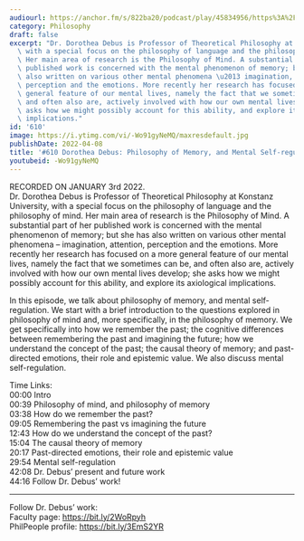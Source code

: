 ```yaml
---
audiourl: https://anchor.fm/s/822ba20/podcast/play/45834956/https%3A%2F%2Fd3ctxlq1ktw2nl.cloudfront.net%2Fstaging%2F2022-0-7%2F9a1e463e-3f97-1b45-4cf3-b289a0fa0bb1.m4a
category: Philosophy
draft: false
excerpt: "Dr. Dorothea Debus is Professor of Theoretical Philosophy at Konstanz University,\
  \ with a special focus on the philosophy of language and the philosophy of mind.\
  \ Her main area of research is the Philosophy of Mind. A substantial part of her\
  \ published work is concerned with the mental phenomenon of memory; but she has\
  \ also written on various other mental phenomena \u2013 imagination, attention,\
  \ perception and the emotions. More recently her research has focused on a more\
  \ general feature of our mental lives, namely the fact that we sometimes can be,\
  \ and often also are, actively involved with how our own mental lives develop; she\
  \ asks how we might possibly account for this ability, and explore its axiological\
  \ implications."
id: '610'
image: https://i.ytimg.com/vi/-Wo91gyNeMQ/maxresdefault.jpg
publishDate: 2022-04-08
title: '#610 Dorothea Debus: Philosophy of Memory, and Mental Self-regulation'
youtubeid: -Wo91gyNeMQ
---
```

<div class="timelinks">

RECORDED ON JANUARY 3rd 2022.  
Dr. Dorothea Debus is Professor of Theoretical Philosophy at Konstanz University, with a special focus on the philosophy of language and the philosophy of mind. Her main area of research is the Philosophy of Mind. A substantial part of her published work is concerned with the mental phenomenon of memory; but she has also written on various other mental phenomena – imagination, attention, perception and the emotions. More recently her research has focused on a more general feature of our mental lives, namely the fact that we sometimes can be, and often also are, actively involved with how our own mental lives develop; she asks how we might possibly account for this ability, and explore its axiological implications.

In this episode, we talk about philosophy of memory, and mental self-regulation. We start with a brief introduction to the questions explored in philosophy of mind and, more specifically, in the philosophy of memory. We get specifically into how we remember the past; the cognitive differences between remembering the past and imagining the future; how we understand the concept of the past; the causal theory of memory; and past-directed emotions, their role and epistemic value. We also discuss mental self-regulation.

Time Links:  
<time>00:00</time> Intro  
<time>00:39</time> Philosophy of mind, and philosophy of memory  
<time>03:38</time> How do we remember the past?  
<time>09:05</time> Remembering the past vs imagining the future  
<time>12:43</time> How do we understand the concept of the past?  
<time>15:04</time> The causal theory of memory  
<time>20:17</time> Past-directed emotions, their role and epistemic value  
<time>29:54</time> Mental self-regulation  
<time>42:08</time> Dr. Debus’ present and future work  
<time>44:16</time> Follow Dr. Debus’ work!

---

Follow Dr. Debus’ work:  
Faculty page: https://bit.ly/2WoRpyh  
PhilPeople profile: https://bit.ly/3EmS2YR
</div>


